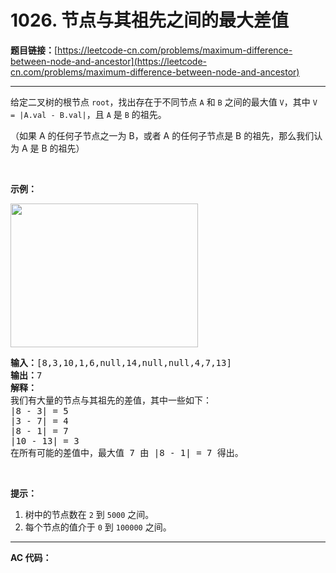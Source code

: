 # 1026. 节点与其祖先之间的最大差值

**题目链接：**[https://leetcode-cn.com/problems/maximum-difference-between-node-and-ancestor](https://leetcode-cn.com/problems/maximum-difference-between-node-and-ancestor)

---

<div class="content__1Y2H">
 <div class="notranslate">
  <p>给定二叉树的根节点&nbsp;<code>root</code>，找出存在于不同节点&nbsp;<code>A</code> 和&nbsp;<code>B</code>&nbsp;之间的最大值 <code>V</code>，其中&nbsp;<code>V = |A.val - B.val|</code>，且&nbsp;<code>A</code>&nbsp;是&nbsp;<code>B</code>&nbsp;的祖先。</p> 
  <p>（如果 A 的任何子节点之一为 B，或者 A 的任何子节点是 B 的祖先，那么我们认为 A 是 B 的祖先）</p> 
  <p>&nbsp;</p> 
  <p><strong>示例：</strong></p> 
  <p><img style="height: 230px; width: 300px;" src="https://assets.leetcode-cn.com/aliyun-lc-upload/uploads/2019/04/12/2whqcep.jpg" alt=""></p> 
  <pre class="language-text"><strong>输入：</strong>[8,3,10,1,6,null,14,null,null,4,7,13]
<strong>输出：</strong>7
<strong>解释： </strong>
我们有大量的节点与其祖先的差值，其中一些如下：
|8 - 3| = 5
|3 - 7| = 4
|8 - 1| = 7
|10 - 13| = 3
在所有可能的差值中，最大值 7 由 |8 - 1| = 7 得出。
</pre> 
  <p>&nbsp;</p> 
  <p><strong>提示：</strong></p> 
  <ol> 
   <li>树中的节点数在&nbsp;<code>2</code>&nbsp;到&nbsp;<code>5000</code>&nbsp;之间。</li> 
   <li>每个节点的值介于&nbsp;<code>0</code>&nbsp;到&nbsp;<code>100000</code>&nbsp;之间。</li> 
  </ol> 
 </div>
</div>

---

**AC 代码：**

```java

```